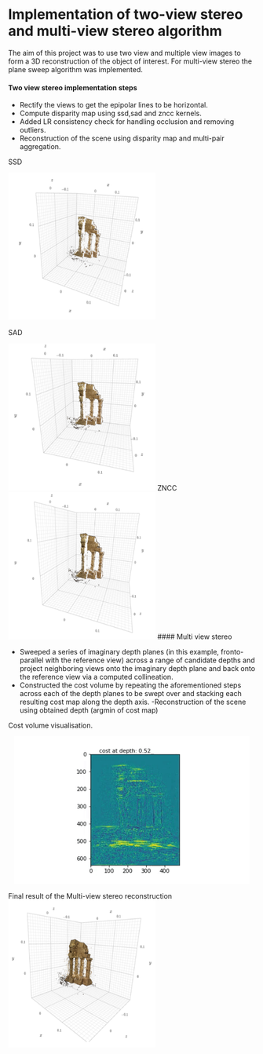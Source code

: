 # Implementation of two-view stereo and multi-view stereo algorithm

The aim of this project was to use two view and multiple view images to form a 3D reconstruction of the object of interest. For multi-view stereo the plane sweep algorithm was implemented.

#### Two view stereo implementation steps

- Rectify the views to get the epipolar lines to be horizontal.
- Compute disparity map using ssd,sad and zncc kernels.
- Added LR consistency check for handling occlusion and removing outliers.
- Reconstruction of the scene using disparity map and multi-pair aggregation.

SSD
<!-- ![alt text](results/r1.png) -->
<img src="results/r1.png?raw=true" width="300" height="300">

SAD
<!-- ![alt text](results/r2.png) -->
<img src="results/r2.png?raw=true" width="300" height="300"> 
ZNCC
<!-- ![alt text](results/r3.png) -->
<img src="results/r3.png?raw=true" width="300" height="300">
#### Multi view stereo 

- Sweeped a series of imaginary depth planes (in this example, fronto-parallel
with the reference view) across a range of candidate depths and project neighboring views onto
the imaginary depth plane and back onto the reference view via a computed collineation.
- Constructed the cost volume by repeating the aforementioned steps across each of
the depth planes to be swept over and stacking each resulting cost map along the depth axis.
-Reconstruction of the scene using obtained depth (argmin of cost map)


Cost volume visualisation.
<p align="center">
  <img width="480" height="300" src="results/result.gif">
</p>



Final result of the Multi-view stereo reconstruction
<img src="results/rf.png?raw=true" width="300" height="300">

